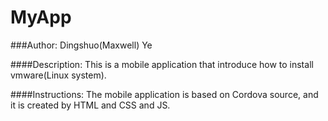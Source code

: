 # MyApp
###Author: Dingshuo(Maxwell) Ye

####Description:
This is a mobile application that introduce how to install vmware(Linux system). 


####Instructions:
The mobile application is based on Cordova source, and it is created by HTML and CSS and JS. 
